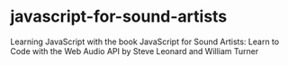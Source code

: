 # javascript-for-sound-artists
Learning JavaScript with the book JavaScript for Sound Artists: Learn to Code with the Web Audio API by Steve Leonard and William Turner 
